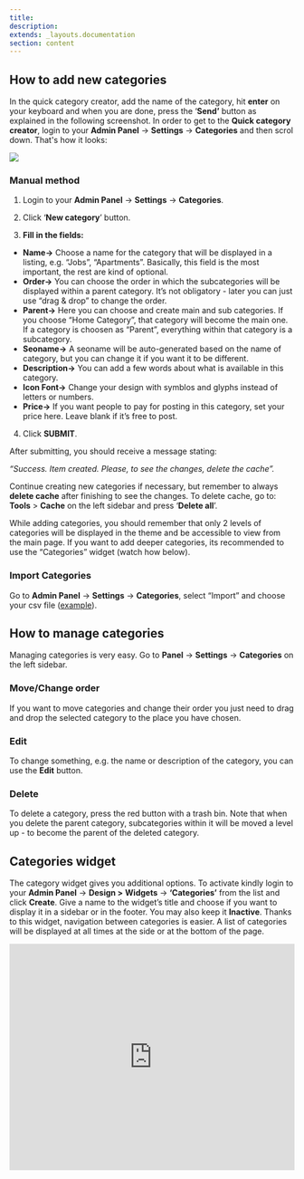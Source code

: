 ```yaml
---
title:
description:
extends: _layouts.documentation
section: content
---
```


## How to add new categories


In the quick category creator, add the name of the category, hit  **enter**  on your keyboard and when you are done, press the ‘**Send’** button as explained in the following screenshot. In order to get to the **Quick category creator**, login to your **Admin Panel** -> **Settings** -> **Categories** and then scrol down. That's how it looks:

![](https://raw.githubusercontent.com/yclas/guides/master/images/Quck%20category%20creator.jpg)


### Manual method

1. Login to your  **Admin Panel**  ->  **Settings**  ->  **Categories**.

2. Click ‘**New category**’ button.

3.  **Fill in the fields:**

-   **Name->**  Choose a name for the category that will be displayed in a listing, e.g. “Jobs”, “Apartments”. Basically, this field is the most important, the rest are kind of optional.
-   **Order->**  You can choose the order in which the subcategories will be displayed within a parent category. It’s not obligatory - later you can just use “drag & drop” to change the order.
-   **Parent->**  Here you can choose and create main and sub categories. If you choose “Home Category”, that category will become the main one. If a category is choosen as “Parent”, everything within that category is a subcategory.
-   **Seoname->**  A seoname will be auto-generated based on the name of category, but you can change it if you want it to be different.
-   **Description->**  You can add a few words about what is available in this category.
-  **Icon Font->** Change your design with symblos and glyphs instead of letters or numbers.
-   **Price->**  If you want people to pay for posting in this category, set your price here. Leave blank if it’s free to post.

4. Click  **SUBMIT**.


After submitting, you should receive a message stating:

*“_Success. Item created. Please, to see the changes, delete the cache”_.*

Continue creating new categories if necessary, but remember to always  **delete cache**  after finishing to see the changes. To delete cache, go to:  **Tools**  >  **Cache**  on the left sidebar and press ‘**Delete all**’.

While adding categories, you should remember that only 2 levels of categories will be displayed in the theme and be accessible to view from the main page. If you want to add deeper categories, its recommended to use the “Categories” widget (watch how below).

### Import Categories

Go to  **Admin Panel**  ->  **Settings**  ->  **Categories**, select “Import” and choose your csv file ([example](/assets/samples/import_categories_example.csv)).

## How to manage categories

Managing categories is very easy. Go to  **Panel** ->  **Settings** -> **Categories**  on the left sidebar.

### Move/Change order

If you want to move categories and change their order you just need to drag and drop the selected category to the place you have chosen.

### Edit

To change something, e.g. the name or description of the category, you can use the  **Edit**  button.

### Delete

To delete a category, press the red button with a trash bin. Note that when you delete the parent category, subcategories within it will be moved a level up - to become the parent of the deleted category.

## Categories widget

The category widget gives you additional options. To activate kindly login to your  **Admin Panel**  ->  **Design >** **Widgets** ->  **‘Categories’** from the list and click  **Create**. Give a name to the widget’s title and choose if you want to display it in a sidebar or in the footer. You may also keep it  **Inactive**. Thanks to this widget, navigation between categories is easier. A list of categories will be displayed at all times at the side or at the bottom of the page.


<iframe width="100%" height="400px" src="https://www.youtube.com/embed/pGaE3knlKrs" title="Yclas video" frameborder="0" allow="accelerometer; autoplay; clipboard-write; encrypted-media; gyroscope; picture-in-picture" allowfullscreen></iframe>
 
